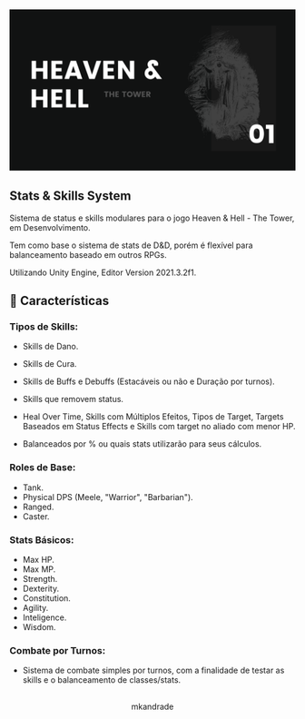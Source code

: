 ##
<img src="https://github.com/mkandrade/StatsSystem/blob/master/Assets/Images/Heaven%20%26%20Hell.png" alt="Rata Alada">

## Stats & Skills System

Sistema de status e skills modulares para o jogo Heaven & Hell - The Tower, em Desenvolvimento.

Tem como base o sistema de stats de D&D, porém é flexível para balanceamento baseado em outros RPGs. 

Utilizando Unity Engine, Editor Version 2021.3.2f1.

## 🔧 Características

### Tipos de Skills:
- Skills de Dano.
- Skills de Cura.
- Skills de Buffs e Debuffs (Estacáveis ou não e Duração por turnos).
- Skills que removem status.

- Heal Over Time, Skills com Múltiplos Efeitos, Tipos de Target, Targets Baseados em Status Effects e Skills com target no aliado com menor HP.
- Balanceados por % ou quais stats utilizarão para seus cálculos.

### Roles de Base:
- Tank.
- Physical DPS (Meele, "Warrior", "Barbarian").
- Ranged.
- Caster.

### Stats Básicos:
- Max HP.
- Max MP.
- Strength.
- Dexterity.
- Constitution.
- Agility.
- Inteligence.
- Wisdom.

### Combate por Turnos:
- Sistema de combate simples por turnos, com a finalidade de testar as skills e o balanceamento de classes/stats.

##
<p align="center">mkandrade</p>
